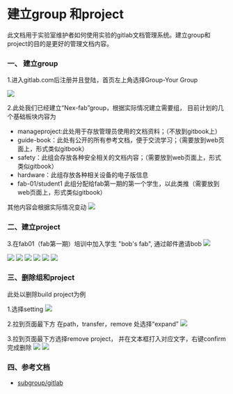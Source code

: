 #  建立group 和project

此文档用于实验室维护者如何使用实验的gitlab文档管理系统。建立group和project的目的是更好的管理文档内容。



### 一、 建立group

1.进入gitlab.com后注册并且登陆，首页左上角选择Group-Your Group

![](https://github.com/bobwu0214/dm360.github.io/raw/master/Img/gitlab1.png)

2.此处我们已经建立“Nex-fab”group，根据实际情况建立需要组，
目前计划的几个基础板块内容为

* manageproject:此处用于存放管理员使用的文档资料；（不放到gitbook上）
* guide-book：此处有公开的所有参考文档，便于交流学习；（需要放到web页面上，形式类似gitbook）
* safety：此组会存放各种安全相关的文档内容；（需要放到web页面上，形式类似gitbook）
* hardware：此组存放各种相关设备的电子版信息
* fab-01/student1  此组分配给fab第一期的第一个学生，以此类推（需要放到web页面上，形式类似gitbook）

其他内容会根据实际情况变动
![](https://github.com/bobwu0214/dm360.github.io/raw/master/Img/gitlab2.png)


### 二、建立project
3.在fab01（fab第一期）培训中加入学生 "bob's fab", 通过邮件邀请bob
![](https://github.com/bobwu0214/dm360.github.io/raw/master/Img/gitlab11.png)

![](https://github.com/bobwu0214/dm360.github.io/raw/master/Img/gitlab12.png)
![](https://github.com/bobwu0214/dm360.github.io/raw/master/Img/gitlab13.png)
![](https://github.com/bobwu0214/dm360.github.io/raw/master/Img/gitlab14.png)
![](https://github.com/bobwu0214/dm360.github.io/raw/master/Img/gitlab15.png)
![](https://github.com/bobwu0214/dm360.github.io/raw/master/Img/gitlab8.png)
![](https://github.com/bobwu0214/dm360.github.io/raw/master/Img/gitlab17.png)



### 三、删除组和project

此处以删除build project为例

1.选择setting
![](https://github.com/bobwu0214/dm360.github.io/raw/master/Img/gitlab18.png)

2.拉到页面最下方 在path，transfer，remove 处选择“expand”
![](https://github.com/bobwu0214/dm360.github.io/raw/master/Img/gitlab19.png)

3.拉到页面最下方选择remove project， 并在文本框打入对应文字，右键confirm完成删除
![](https://github.com/bobwu0214/dm360.github.io/raw/master/Img/gitlab20.png)
![](https://github.com/bobwu0214/dm360.github.io/raw/master/Img/gitlab21.png)




### 四、参考文档
* [subgroup/gitlab](https://docs.gitlab.com/ee/user/group/subgroups/)
